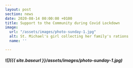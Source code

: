 ```yaml
---
layout: post
section: news
date: 2020-08-14 00:00:00 +0100
title: Support to the Community during Covid Lockdown
image:
  url: "/assets/images/photo-sunday-1.jpg"
  alt: St. Michael's girl collecting her family's rations
  name: ''

---
```

##### ![]({{ site.baseurl }}/assets/images/photo-sunday-1.jpg)